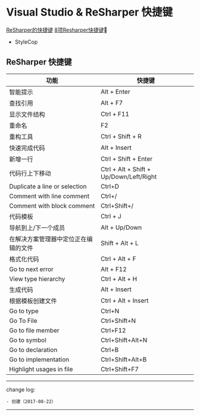 # Visual Studio & ReSharper 快捷键

[ReSharper的快捷键](https://my.oschina.net/u/935978/blog/131287)
[8项Resharper快捷键](http://www.cnblogs.com/redmoon/p/4458697.html)
* StyleCop

## ReSharper 快捷键

| 功能 | 快捷键 |
| --- | --- |
| 智能提示 | Alt + Enter |
| 查找引用 | Alt + F7 |
| 显示文件结构 | Ctrl + F11 |
| 重命名 | F2 |
| 重构工具 | Ctrl + Shift + R |
| 快速完成代码 | Alt + Insert |
| 新增一行 | Ctrl + Shift + Enter |
| 代码行上下移动 | Ctrl + Alt + Shift + Up/Down/Left/Right |
| Duplicate a line or selection | Ctrl+D |
| Comment with line comment | Ctrl+/ |
| Comment with block comment | Ctrl+Shift+/ |
| 代码模板 | Ctrl + J |
| 导航到上/下一个成员 | Alt + Up/Down |
| 在解决方案管理器中定位正在编辑的文件 | Shift + Alt + L |
| 格式化代码 | Ctrl + Alt + F |
| Go to next error | Alt + F12 |
| View type hierarchy | Ctrl + Alt + H |
| 生成代码 | Alt + Insert |
| 根据模板创建文件 | Ctrl + Alt + Insert |
| Go to type	 | Ctrl+N |
| Go To File | Ctrl+Shift+N |
| Go to file member | Ctrl+F12 |
| Go to symbol	 | Ctrl+Shift+Alt+N |
| Go to declaration | Ctrl+B |
| Go to implementation | Ctrl+Shift+Alt+B |
| Highlight usages in file |	Ctrl+Shift+F7 |

---

change log: 

	- 创建（2017-08-22）

---


